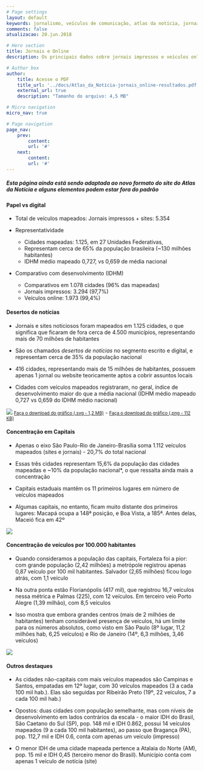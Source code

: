 ```yaml
---
# Page settings
layout: default
keywords: jornalismo, veículos de comunicação, atlas da notícia, jornais, sites de notícias
comments: false
atualizacao: 20.jun.2018

# Hero section
title: Jornais e Online
description: Os principais dados sobre jornais impressos e veículos online de notícia em todo o Brasil

# Author box
author:
    title: Acesse o PDF
    title_url: '../docs/Atlas_da_Notícia-jornais_online-resultados.pdf'
    external_url: true
    description: "Tamanho do arquivo: 4,5 MB"

# Micro navigation
micro_nav: true

# Page navigation
page_nav:
    prev:
        content:
        url: '#'
    next:
        content:
        url: '#'
---
```


##### Esta página ainda está sendo adaptada ao novo formato do site do **Atlas da Notícia** e alguns elementos podem estar fora do padrão

#### Papel vs digital

- Total de veículos mapeados: Jornais impressos + sites: 5.354

- Representatividade
    - Cidades mapeadas: 1.125, em 27 Unidades Federativas,
    - Representam cerca de 65% da população brasileira (~130 milhões habitantes)
    - IDHM médio mapeado 0,727, vs 0,659 de média nacional

- Comparativo com desenvolvimento (IDHM)
    - Comparativos em 1.078 cidades (96% das mapeadas)
    - Jornais impressos: 3.294 (97,7%)
    - Veículos online: 1.973 (99,4%)

#### Desertos de notícias

- Jornais e sites noticiosos foram mapeados em 1.125 cidades, o que significa que ficaram de fora cerca de 4.500 municípios, representando mais de 70 milhões de habitantes

- São os chamados *desertos de notícias* no segmento escrito e digital, e representam cerca de 35% da população nacional

- 416 cidades, representando mais de 15 milhões de habitantes, possuem apenas 1 jornal ou website teoricamente aptos a cobrir assuntos locais

- Cidades com veículos mapeados registraram, no geral, índice de desenvolvimento maior do que a média nacional (IDHM médio mapeado 0,727 vs 0,659 do IDHM médio nacional)

![](../graficos/jornais-online/deserto-print-online.png)
<small><a id="download" href="../graficos/jornais-online/deserto-print-online.svg" download="jornal_online_desertos.svg">Faça o download do gráfico (.svg - 1,2 MB)</a></small> -
<small><a id="download" href="../graficos/jornais-online/deserto-print-online.png" download="jornal_online_desertos.png">Faça o download do gráfico (.png - 112 KB)</a></small>

#### Concentração em Capitais

- Apenas o eixo São Paulo-Rio de Janeiro-Brasília soma 1.112 veículos mapeados (sites e jornais) - 20,7% do total nacional

- Essas três cidades representam 15,6% da população das cidades mapeadas e ~10% da população nacional*, o que ressalta ainda mais a concentração

- Capitais estaduais mantêm os 11 primeiros lugares em número de veículos mapeados

- Algumas capitais, no entanto, ficam muito distante dos primeiros lugares: Macapá ocupa a 148ª posição, e Boa Vista, a 185ª. Antes delas, Maceió fica em 42º

![](../graficos/jornais-online/concentracao_capitais.png)

#### Concentração de veículos por 100.000 habitantes

- Quando consideramos a população das capitais, Fortaleza foi a pior: com grande população (2,42 milhões) a metrópole registrou apenas 0,87 veículo por 100 mil habitantes. Salvador (2,65 milhões) ficou logo atrás, com 1,1 veículo

- Na outra ponta estão Florianópolis (417 mil), que registrou 16,7 veículos nessa métrica e Palmas (225), com 12 veículos. Em terceiro veio Porto Alegre (1,39 milhão), com 8,5 veículos

- Isso mostra que embora grandes centros (mais de 2 milhões de habitantes) tenham considerável presença de veículos, há um limite para os números absolutos, como visto em São Paulo (8º lugar, 11,2 milhões hab, 6,25 veículos) e Rio de Janeiro (14º, 6,3 milhões, 3,46 veículos)

![](../graficos/jornais-online/concetracao_100khab.png)

#### Outros destaques

- As cidades não-capitais com mais veículos mapeados são Campinas e Santos, empatadas em 12º lugar, com 30 veículos mapeados (3 a cada 100 mil hab.). Elas são seguidas por Ribeirão Preto (19º, 22 veículos, 7 a cada 100 mil hab.)

- Opostos: duas cidades com população semelhante, mas com níveis de desenvolvimento em lados contrários da escala - o maior IDH do Brasil, São Caetano do Sul (SP), pop. 148 mil e IDH 0.862, possui 14 veículos mapeados (9 a cada 100 mil habitantes), ao passo que Bragança (PA), pop. 112,7 mil e IDH 0.6, conta com apenas um veículo (impresso)

- O menor IDH de uma cidade mapeada pertence a Atalaia do Norte (AM), pop. 15 mil e IDH 0,45 (terceiro menor do Brasil). Município conta com apenas 1 veículo de notícia (site)
